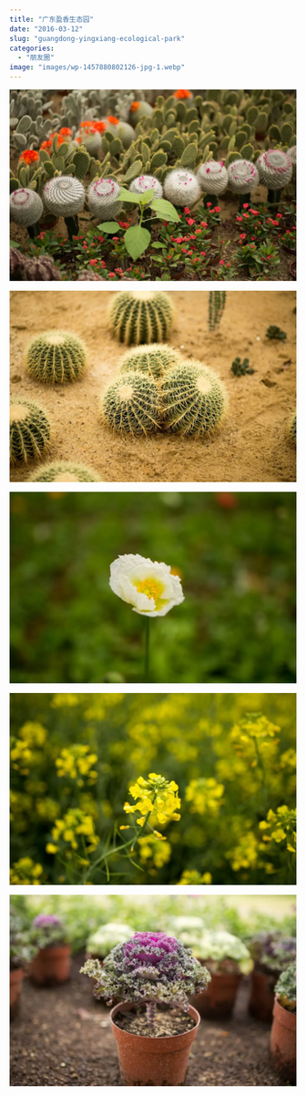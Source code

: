 ```yaml
---
title: "广东盈香生态园"
date: "2016-03-12"
slug: "guangdong-yingxiang-ecological-park"
categories: 
  - "朋友圈"
image: "images/wp-1457880802126-jpg-1.webp"
---
```


![](images/wp-1457880788786-1024x683.webp "wp-1457880788786")



![](images/wp-1457880802126-1024x683.webp "wp-1457880802126")

![](images/wp-1457880812165-1024x683.webp "wp-1457880812165")

![](images/wp-1457880826781-1024x683.webp "wp-1457880826781")

![](images/wp-1457880834815-1024x683.webp "wp-1457880834815")
